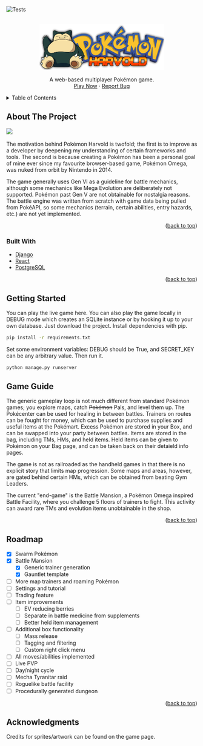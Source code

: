 
<a id="readme-top"></a>
![Tests](https://github.com/YidiWuCE21/harvold/actions/workflows/harvold-test.yml/badge.svg)

<br />
<div align="center">
  <a href="https://harvold-fa155374a9eb.herokuapp.com/">
    <img src="global_static/harvold_logo.png" alt="Logo" width="330" height="120">
  </a>
  <p align="center">
    A web-based multiplayer Pokémon game.
    <br />
    <a href="https://harvold-fa155374a9eb.herokuapp.com/">Play Now</a>
    &middot;
    <a href="https://github.com/YidiWuCE21/harvold/issues/new">Report Bug</a>
  </p>
</div>

<!-- TABLE OF CONTENTS -->
<details>
  <summary>Table of Contents</summary>
  <ol>
    <li>
      <a href="#about-the-project">About The Project</a>
      <ul>
        <li><a href="#built-with">Built With</a></li>
      </ul>
    </li>
    <li><a href="#getting-started">Getting Started</a></li>
    <li><a href="#game-guide">Game Guide</a></li>
    <li><a href="#roadmap">Roadmap</a></li>
  </ol>
</details>

<!-- ABOUT THE PROJECT -->
## About The Project

<img src="https://i.imgur.com/4J6ygpN.png" width="400">

The motivation behind Pokémon Harvold is twofold; the first is to improve as a developer by deepening my understanding of certain frameworks and tools. The second is because creating a Pokémon has been a personal goal of mine ever since my favourite browser-based game, Pokémon Omega, was nuked from orbit by Nintendo in 2014.

The game generally uses Gen VI as a guideline for battle mechanics, although some mechanics like Mega Evolution are deliberately not supported. Pokémon past Gen V are not obtainable for nostalgia reasons. The battle engine was written from scratch with game data being pulled from PokéAPI, so some mechanics (terrain, certain abilities, entry hazards, etc.) are not yet implemented.

<p align="right">(<a href="#readme-top">back to top</a>)</p>

### Built With

* [Django](https://www.djangoproject.com/)
* [React](https://react.dev/)
* [PostgreSQL](https://www.postgresql.org/)

<p align="right">(<a href="#readme-top">back to top</a>)</p>

<!-- GETTING STARTED -->
## Getting Started

You can play the live game here. You can also play the game locally in DEBUG mode which creates an SQLite instance or by hooking it up to your own database. Just download the project. Install dependencies with pip.

  ```sh
  pip install -r requirements.txt
  ```
Set some environment variables: DEBUG should be True, and SECRET_KEY can be any arbitrary value. Then run it.

  ```sh
  python manage.py runserver
  ```

## Game Guide

The generic gameplay loop is not much different from standard Pokémon games; you explore maps, catch ~~Pokémon~~ Pals, and level them up. The Pokécenter can be used for healing in between battles. Trainers on routes can be fought for money, which can be used to purchase supplies and useful items at the Pokémart. Excess Pokémon are stored in your Box, and can be swapped into your party between battles. Items are stored in the bag, including TMs, HMs, and held items. Held items can be given to Pokémon on your Bag page, and can be taken back on their detaield info pages.

The game is not as railroaded as the handheld games in that there is no explicit story that limits map progression. Some maps and areas, however, are gated behind certain HMs, which can be obtained from beating Gym Leaders.

The current "end-game" is the Battle Mansion, a Pokémon Omega inspired Battle Facility, where you challenge 5 floors of trainers to fight. This activity can award rare TMs and evolution items unobtainable in the shop.

<p align="right">(<a href="#readme-top">back to top</a>)</p>



<!-- ROADMAP -->
## Roadmap

- [x] Swarm Pokémon
- [x] Battle Mansion
    - [x] Generic trainer generation
    - [x] Gauntlet template
- [ ] More map trainers and roaming Pokémon
- [ ] Settings and tutorial
- [ ] Trading feature
- [ ] Item improvements
    - [ ] EV reducing berries
    - [ ] Separate in battle medicine from supplements
    - [ ] Better held item management
- [ ] Additional box functionality
    - [ ] Mass release
    - [ ] Tagging and filtering
    - [ ] Custom right click menu
- [ ] All moves/abilities implemented
- [ ] Live PVP
- [ ] Day/night cycle
- [ ] Mecha Tyranitar raid
- [ ] Roguelike battle facility
- [ ] Procedurally generated dungeon

<p align="right">(<a href="#readme-top">back to top</a>)</p>


## Acknowledgments

Credits for sprites/artwork can be found on the game page.
